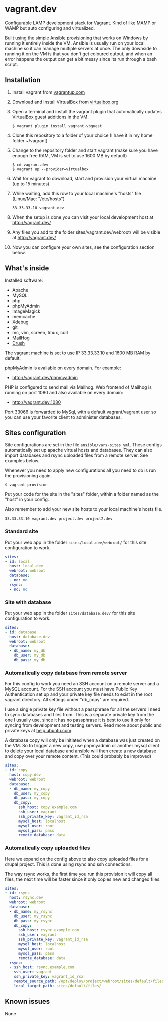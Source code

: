 # vagrant.dev

Configurable LAMP development stack for Vagrant. Kind of like MAMP or WAMP but auto configuring and virtualized.

Built using the simple [Ansible provisioning](http://www.ansible.com/) that works on Windows by running it entirely inside the VM. Ansible is usually run on your local machine so it can manage multiple servers at once. The only downside to running it on the VM is that you don't get coloured output, and when an error happens the output can get a bit messy since its run through a bash script.

## Installation

1. Install vagrant from [vagrantup.com](http://vagrantup.com/)
2. Download and Install VirtualBox from [virtualbox.org](http://www.virtualbox.org/)
3. Open a terminal and install the vagrant plugin that automatically updates VirtualBox guest additions in the VM.

    ```
    $ vagrant plugin install vagrant-vbguest
    ```

4. Clone this repository to a folder of your choice (I have it in my home folder ~/vagrant)
5. Change to the repository folder and start vagrant (make sure you have enough free RAM, VM is set to use 1600 MB by default)
     
    ```
    $ cd vagrant.dev
    $ vagrant up --provider=virtualbox
    ```

6. Wait for vagrant to download, start and provision your virtual machine (up to 15 minutes)
7. While waiting, add this row to your local machine's "hosts" file (Linux/Mac: "/etc/hosts")

    ```
    33.33.33.10 vagrant.dev
    ```

8. When the setup is done you can visit your local development host at http://vagrant.dev/
9. Any files you add to the folder sites/vagrant.dev/webroot/ will be visible at http://vagrant.dev/
10. Now you can configure your own sites, see the configuration section below.

## What's inside

Installed software:

* Apache
* MySQL
* php
* phpMyAdmin
* ImageMagick
* memcache
* Xdebug
* git
* mc, vim, screen, tmux, curl
* [MailHog](https://github.com/mailhog/MailHog)
* [Drush](http://drupal.org/project/drush)

The vagrant machine is set to use IP 33.33.33.10 and 1600 MB RAM by default. 

phpMyAdmin is available on every domain. For example:

* http://vagrant.dev/phpmyadmin

PHP is configured to send mail via Mailhog. Web frontend of Mailhog is running on port 1080 and also available on every domain:

* http://vagrant.dev:1080

Port 33066 is forwarded to MySql, with a default vagrant/vagrant user so you can use your favorite client to administer databases.

## Sites configuration

Site configurations are set in the file ```ansible/vars-sites.yml```. These configs automatically set up apache virtual hosts and databases. They can also import databases and rsync uploaded files from a remote server. See examples below.

Whenever you need to apply new configurations all you need to do is run the provisioning again.

    $ vagrant provision

Put your code for the site in the "sites" folder, within a folder named as the "host" in your config.

Also remember to add your new site hosts to your local machine's hosts file.

    33.33.33.10 vagrant.dev project.dev project2.dev


### Standard site

Put your web app in the folder ```sites/local.dev/webroot/``` for this site configuration to work.

```yaml
sites:
- id: local
  host: local.dev
  webroot: webroot
  database:
  - no: no
  rsync:
  - no: no
```

### Site with database

Put your web app in the folder ```sites/database.dev/``` for this site configuration to work.

```yaml
sites:
- id: database
  host: database.dev
  webroot: webroot
  database:
  - db_name: my_db
    db_user: my_db
    db_pass: my_db
```

### Automatically copy database from remote server

For this config to work you need an SSH account on a remote server and a MySQL account. For the SSH account you must have Public Key Authentication set up and your private key file needs to exist in the root vagrant directory. All settings under "db_copy" are required.

I use a single private key file without a passphrase for all the servers I need to sync databases and files from. This is a separate private key from the one I usually use, since it has no passphrase it is best to use it only for syncing from development and testing servers. Read more about public and private keys at [help.ubuntu.com](https://help.ubuntu.com/community/SSH/OpenSSH/Keys).

A database copy will only be initiated when a database was just created on the VM. So to trigger a new copy, use phpmyadmin or another mysql client to delete your local database and ansible will then create a new database and copy over your remote content. (This could probably be improved)

```yaml
sites:
- id: copy
  host: copy.dev
  webroot: webroot
  database:
  - db_name: my_copy
    db_user: my_copy
    db_pass: my_copy
    db_copy:
      ssh_host: copy.example.com
      ssh_user: vagrant
      ssh_private_key: vagrant_id_rsa
      mysql_host: localhost
      mysql_user: root
      mysql_pass: pass
      remote_database: data
```

### Automatically copy uploaded files

Here we expand on the config above to also copy uploaded files for a drupal project. This is done using rsync and ssh connections.

The way rsync works, the first time you run this provision it will copy all files, the next time will be faster since it only copies new and changed files.

```yaml
sites:
- id: rsync
  host: rsync.dev
  webroot: webroot
  database:
  - db_name: my_rsync
    db_user: my_rsync
    db_pass: my_rsync
    db_copy:
      ssh_host: rsync.example.com
      ssh_user: vagrant
      ssh_private_key: vagrant_id_rsa
      mysql_host: localhost
      mysql_user: root
      mysql_pass: pass
      remote_database: data
  rsync:
  - ssh_host: rsync.example.com
    ssh_user: vagrant
    ssh_private_key: vagrant_id_rsa
    remote_source_path: /opt/deploy/project/webroot/sites/default/files/
    local_target_path: sites/default/files/
```


## Known issues

None